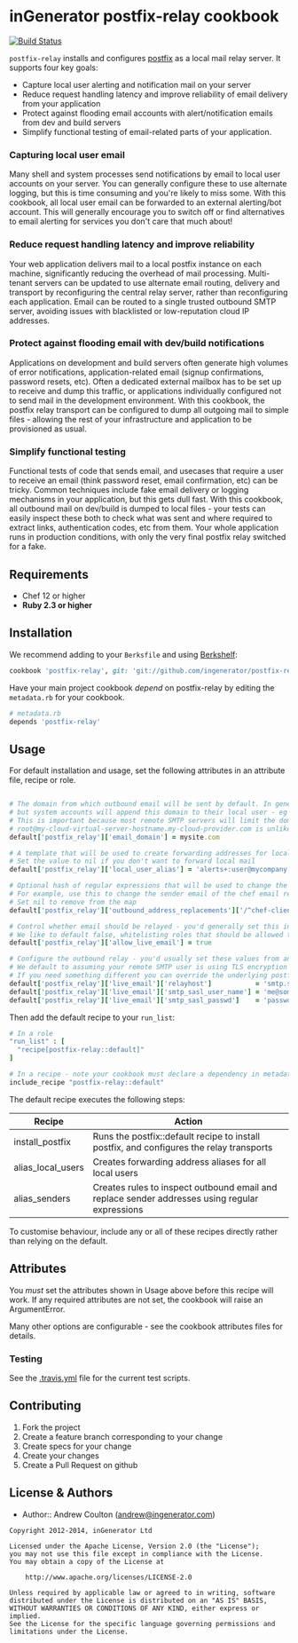 inGenerator postfix-relay cookbook
==================================
[![Build Status](https://travis-ci.org/ingenerator/chef-postfix-relay.png?branch=0.3.x)](https://travis-ci.org/ingenerator/chef-postfix-relay)

`postfix-relay` installs and configures [postfix](http://www.postfix.org/) as a local mail relay server.
It supports four key goals:

* Capture local user alerting and notification mail on your server
* Reduce request handling latency and improve reliability of email delivery from your application
* Protect against flooding email accounts with alert/notification emails from dev and build servers
* Simplify functional testing of email-related parts of your application.

### Capturing local user email
Many shell and system processes send notifications by email to local user accounts on your server. You
can generally configure these to use alternate logging, but this is time consuming and you're likely to
miss some. With this cookbook, all local user email can be forwarded to an external alerting/bot account.
This will generally encourage you to switch off or find alternatives to email alerting for services you
don't care that much about!

### Reduce request handling latency and improve reliability
Your web application delivers mail to a local postfix instance on each machine, significantly reducing
the overhead of mail processing. Multi-tenant servers can be updated to use alternate email routing,
delivery and transport by reconfiguring the central relay server, rather than reconfiguring each
application. Email can be routed to a single trusted outbound SMTP server, avoiding issues with 
blacklisted or low-reputation cloud IP addresses.

### Protect against flooding email with dev/build notifications
Applications on development and build servers often generate high volumes of error notifications, 
application-related email (signup confirmations, password resets, etc). Often a dedicated external
mailbox has to be set up to receive and dump this traffic, or applications individually configured
not to send mail in the development environment. With this cookbook, the postfix relay transport
can be configured to dump all outgoing mail to simple files - allowing the rest of your infrastructure
and application to be provisioned as usual.

### Simplify functional testing
Functional tests of code that sends email, and usecases that require a user to receive an email (think
password reset, email confirmation, etc) can be tricky. Common techniques include fake email delivery 
or logging mechanisms in your application, but this gets dull fast. With this cookbook, all outbound
mail on dev/build is dumped to local files - your tests can easily inspect these both to check what 
was sent and where required to extract links, authentication codes, etc from them. Your whole application
runs in production conditions, with only the very final postfix relay switched for a fake.

Requirements
------------
- Chef 12 or higher
- **Ruby 2.3 or higher**

Installation
------------
We recommend adding to your `Berksfile` and using [Berkshelf](http://berkshelf.com/):

```ruby
cookbook 'postfix-relay', git: 'git://github.com/ingenerator/postfix-relay', branch: '0.3.x'
```

Have your main project cookbook *depend* on postfix-relay by editing the `metadata.rb` for your cookbook. 

```ruby
# metadata.rb
depends 'postfix-relay'
```

Usage
-----

For default installation and usage, set the following attributes in an attribute file, recipe or role.

```ruby

# The domain from which outbound email will be sent by default. In general your application should send with a full email address,
# but system accounts will append this domain to their local user - eg cron output will come from root@mysite.com.
# This is important because most remote SMTP servers will limit the domains they'll transfer mail for, so for example 
# root@my-cloud-virtual-server-hostname.my-cloud-provider.com is unlikely to make it through.
default['postfix_relay']['email_domain'] = mysite.com

# A template that will be used to create forwarding addresses for local users. :user will be replaced with the username
# Set the value to nil if you don't want to forward local mail
default['postfix_relay']['local_user_alias'] = 'alerts+:user@mycompany.com'

# Optional hash of regular expressions that will be used to change the sender email address of outbound mail
# For example, use this to change the sender email of the chef email reporting gem, which otherwise defaults to chef-client@{fqdn}
# Set nil to remove from the map
default['postfix_relay']['outbound_address_replacements']['/^chef-client@([^.]+).*$/'] = 'chef.${1}@mysite.com'

# Control whether email should be relayed - you'd generally set this in a role. 
# We like to default false, whitelisting roles that should be allowed to send mail
default['postfix_relay']['allow_live_email'] = true

# Configure the outbound relay - you'd usually set these values from an encrypted databag
# We default to assuming your remote SMTP user is using TLS encryption and requires login and authentication
# If you need something different you can override the underlying postfix attributes
default['postfix_relay']['live_email']['relayhost']           = 'smtp.somewhere.com:587'
default['postfix_relay']['live_email']['smtp_sasl_user_name'] = 'me@somewhere.com'
default['postfix_relay']['live_email']['smtp_sasl_passwd']    = 'password'

```

Then add the default recipe to your `run_list`:
```ruby
# In a role
"run_list" : [
  "recipe[postfix-relay::default]"
]

# In a recipe - note your cookbook must declare a dependency in metadata.rb as above
include_recipe "postfix-relay::default"
```

The default recipe executes the following steps:

| Recipe            | Action                                                                                              |
|-------------------|-----------------------------------------------------------------------------------------------------|
| install_postfix   | Runs the postfix::default recipe to install postfix, and configures the relay transports            |
| alias_local_users | Creates forwarding address aliases for all local users                                              |
| alias_senders     | Creates rules to inspect outbound email and replace sender addresses using regular expressions      |
  
To customise behaviour, include any or all of these recipes directly rather than relying on the default.

Attributes
----------

You *must* set the attributes shown in Usage above before this recipe will work. If any required attributes are not set, 
the cookbook will raise an ArgumentError.

Many other options are configurable - see the cookbook attributes files for details.

### Testing
See the [.travis.yml](.travis.yml) file for the current test scripts.

Contributing
------------
1. Fork the project
2. Create a feature branch corresponding to your change
3. Create specs for your change
4. Create your changes
4. Create a Pull Request on github

License & Authors
-----------------
- Author:: Andrew Coulton (andrew@ingenerator.com)

```text
Copyright 2012-2014, inGenerator Ltd

Licensed under the Apache License, Version 2.0 (the "License");
you may not use this file except in compliance with the License.
You may obtain a copy of the License at

    http://www.apache.org/licenses/LICENSE-2.0

Unless required by applicable law or agreed to in writing, software
distributed under the License is distributed on an "AS IS" BASIS,
WITHOUT WARRANTIES OR CONDITIONS OF ANY KIND, either express or implied.
See the License for the specific language governing permissions and
limitations under the License.
```

